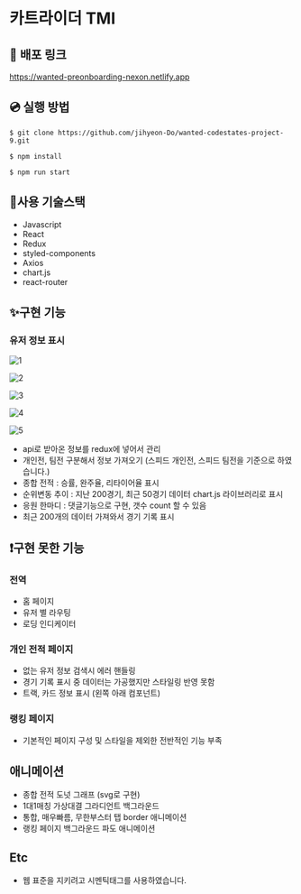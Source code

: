 # 카트라이더 TMI

## 🚀 배포 링크

https://wanted-preonboarding-nexon.netlify.app

## 💿 실행 방법

```
$ git clone https://github.com/jihyeon-Do/wanted-codestates-project-9.git

$ npm install

$ npm run start
```

## 🎇사용 기술스택

- Javascript
- React
- Redux
- styled-components
- Axios
- chart.js
- react-router

## ✨구현 기능

### 유저 정보 표시

![1](https://user-images.githubusercontent.com/62285862/160132920-44322092-0700-40a4-8296-50ea5cef940d.gif)

![2](https://user-images.githubusercontent.com/62285862/160133040-e14f17b4-6cf6-409b-9de0-70e8e2255baa.gif)

![3](https://user-images.githubusercontent.com/62285862/160133092-c15814f6-837a-429c-ba26-b873307ed6e1.gif)

![4](https://user-images.githubusercontent.com/62285862/160133143-a6158dac-7783-4ba1-955b-1d2c3a1fd74d.gif)

![5](https://user-images.githubusercontent.com/62285862/160133233-a757551a-52d6-4833-b5a2-4ac2f3c62bfb.gif)

- api로 받아온 정보를 redux에 넣어서 관리
- 개인전, 팀전 구분해서 정보 가져오기 (스피드 개인전, 스피드 팀전을 기준으로 하였습니다.)
- 종합 전적 : 승률, 완주율, 리타이어율 표시
- 순위변동 추이 : 지난 200경기, 최근 50경기 데이터 chart.js 라이브러리로 표시
- 응원 한마디 : 댓글기능으로 구현, 갯수 count 할 수 있음
- 최근 200개의 데이터 가져와서 경기 기록 표시

## ❗구현 못한 기능

### 전역

- 홈 페이지
- 유저 별 라우팅
- 로딩 인디케이터

### 개인 전적 페이지

- 없는 유저 정보 검색시 에러 핸들링
- 경기 기록 표시 중 데이터는 가공했지만 스타일링 반영 못함
- 트랙, 카드 정보 표시 (왼쪽 아래 컴포넌트)

### 랭킹 페이지

- 기본적인 페이지 구성 및 스타일을 제외한 전반적인 기능 부족

## 애니메이션

- 종합 전적 도넛 그래프 (svg로 구현)
- 1대1매칭 가상대결 그라디언트 백그라운드
- 통합, 매우빠름, 무한부스터 탭 border 애니메이션
- 랭킹 페이지 백그라운드 파도 애니메이션

## Etc

- 웹 표준을 지키려고 시멘틱태그를 사용하였습니다.
